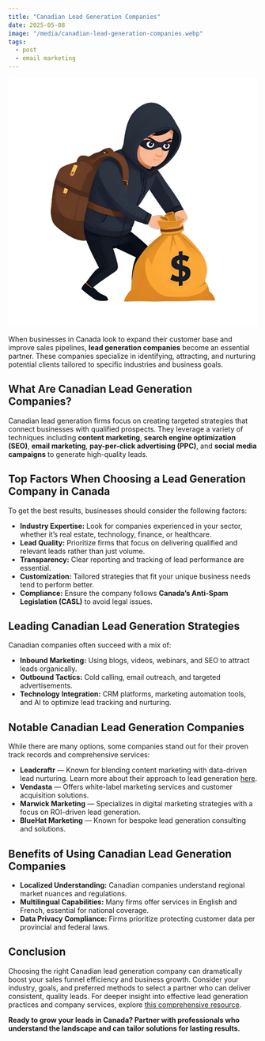 ```yaml
---
title: "Canadian Lead Generation Companies"
date: 2025-05-08
image: "/media/canadian-lead-generation-companies.webp"
tags:
  - post
  - email marketing
---
```


![Canadian Lead Generation Companies](/media/canadian-lead-generation-companies.webp)

When businesses in Canada look to expand their customer base and improve sales pipelines, **lead generation companies** become an essential partner. These companies specialize in identifying, attracting, and nurturing potential clients tailored to specific industries and business goals.

## What Are Canadian Lead Generation Companies?

Canadian lead generation firms focus on creating targeted strategies that connect businesses with qualified prospects. They leverage a variety of techniques including **content marketing**, **search engine optimization (SEO)**, **email marketing**, **pay-per-click advertising (PPC)**, and **social media campaigns** to generate high-quality leads.

## Top Factors When Choosing a Lead Generation Company in Canada

To get the best results, businesses should consider the following factors:

- **Industry Expertise:** Look for companies experienced in your sector, whether it’s real estate, technology, finance, or healthcare.
- **Lead Quality:** Prioritize firms that focus on delivering qualified and relevant leads rather than just volume.
- **Transparency:** Clear reporting and tracking of lead performance are essential.
- **Customization:** Tailored strategies that fit your unique business needs tend to perform better.
- **Compliance:** Ensure the company follows **Canada’s Anti-Spam Legislation (CASL)** to avoid legal issues.

## Leading Canadian Lead Generation Strategies

Canadian companies often succeed with a mix of:

- **Inbound Marketing:** Using blogs, videos, webinars, and SEO to attract leads organically.
- **Outbound Tactics:** Cold calling, email outreach, and targeted advertisements.
- **Technology Integration:** CRM platforms, marketing automation tools, and AI to optimize lead tracking and nurturing.

## Notable Canadian Lead Generation Companies

While there are many options, some companies stand out for their proven track records and comprehensive services:

- **Leadcraftr** — Known for blending content marketing with data-driven lead nurturing. Learn more about their approach to lead generation [here](https://leadcraftr.com/posts/lead-generation/).
- **Vendasta** — Offers white-label marketing services and customer acquisition solutions.
- **Marwick Marketing** — Specializes in digital marketing strategies with a focus on ROI-driven lead generation.
- **BlueHat Marketing** — Known for bespoke lead generation consulting and solutions.

## Benefits of Using Canadian Lead Generation Companies

- **Localized Understanding:** Canadian companies understand regional market nuances and regulations.
- **Multilingual Capabilities:** Many firms offer services in English and French, essential for national coverage.
- **Data Privacy Compliance:** Firms prioritize protecting customer data per provincial and federal laws.

## Conclusion

Choosing the right Canadian lead generation company can dramatically boost your sales funnel efficiency and business growth. Consider your industry, goals, and preferred methods to select a partner who can deliver consistent, quality leads. For deeper insight into effective lead generation practices and company services, explore [this comprehensive resource](https://leadcraftr.com/posts/lead-generation/).

**Ready to grow your leads in Canada? Partner with professionals who understand the landscape and can tailor solutions for lasting results.**
